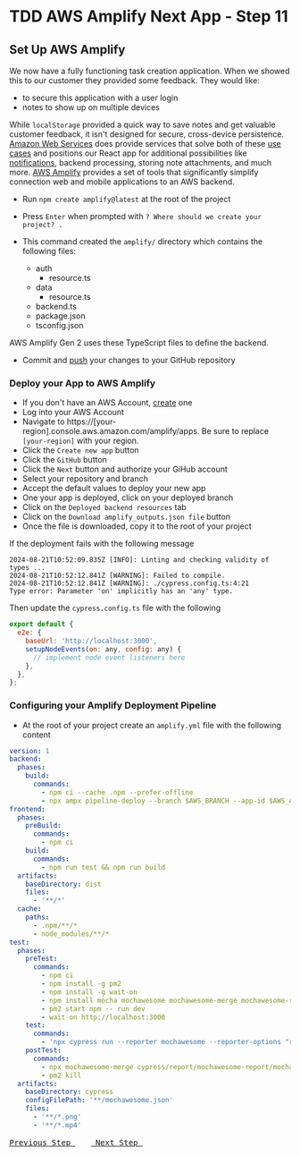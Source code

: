 # TDD AWS Amplify Next App - Step 11

## Set Up AWS Amplify

We now have a fully functioning task creation application. When we showed this to our customer they provided some feedback. They would like:

- to secure this application with a user login
- notes to show up on multiple devices

While `localStorage` provided a quick way to save notes and get valuable customer feedback, it isn't designed for secure, cross-device persistence. [Amazon Web Services](https://aws.amazon.com) does provide services that solve both of these [use cases](https://en.wikipedia.org/wiki/Use_case) and positions our React app for additional possibilities like [notifications](https://aws.amazon.com/sns), backend processing, storing note attachments, and much more. [AWS Amplify](https://aws.amazon.com/amplify) provides a set of tools that significantly simplify connection web and mobile applications to an AWS backend.

- Run `npm create amplify@latest` at the root of the project
- Press `Enter` when prompted with `? Where should we create your project? .`

- This command created the `amplify/` directory which contains the following files:
  - auth
    - resource.ts
  - data
    - resource.ts
  - backend.ts
  - package.json
  - tsconfig.json

AWS Amplify Gen 2 uses these TypeScript files to define the backend.

- Commit and [push](https://code.visualstudio.com/docs/sourcecontrol/intro-to-git#_pushing-and-pulling-remote-changes) your changes to your GitHub repository

### Deploy your App to AWS Amplify
- If you don't have an AWS Account, [create](https://aws.amazon.com/free/) one
- Log into your AWS Account
- Navigate to https://[your-region].console.aws.amazon.com/amplify/apps.  Be sure to replace `[your-region]` with your region.
- Click the `Create new app` button
- Click the `GitHub` button
- Click the `Next` button and authorize your GiHub account
- Select your repository and branch
- Accept the default values to deploy your new app
- One your app is deployed, click on your deployed branch
- Click on the `Deployed backend resources` tab
- Click on the `Download amplify_outputs.json file` button
- Once the file is downloaded, copy it to the root of your project

If the deployment fails with the following message

```
2024-08-21T10:52:09.835Z [INFO]: Linting and checking validity of types ...
2024-08-21T10:52:12.841Z [WARNING]: Failed to compile.
2024-08-21T10:52:12.841Z [WARNING]: ./cypress.config.ts:4:21
Type error: Parameter 'on' implicitly has an 'any' type.
```

Then update the `cypress.config.ts` file with the following

```js
export default {
  e2e: {
    baseUrl: 'http://localhost:3000',
    setupNodeEvents(on: any, config: any) {
      // implement node event listeners here
    },
  },
};
```

### Configuring your Amplify Deployment Pipeline
- At the root of your project create an `amplify.yml` file with the following content

```yml
version: 1
backend:
  phases:
    build:
      commands:
        - npm ci --cache .npm --prefer-offline
        - npx ampx pipeline-deploy --branch $AWS_BRANCH --app-id $AWS_APP_ID
frontend:
  phases:
    preBuild:
      commands:
        - npm ci
    build:
      commands:
        - npm run test && npm run build
  artifacts:
    baseDirectory: dist
    files:
      - '**/*'
  cache:
    paths:
      - .npm/**/*
      - node_modules/**/*
test:
  phases:
    preTest:
      commands:
        - npm ci
        - npm install -g pm2
        - npm install -g wait-on
        - npm install mocha mochawesome mochawesome-merge mochawesome-report-generator
        - pm2 start npm -- run dev
        - wait-on http://localhost:3000
    test:
      commands:
        - 'npx cypress run --reporter mochawesome --reporter-options "reportDir=cypress/report/mochawesome-report,overwrite=false,html=false,json=true,timestamp=mmddyyyy_HHMMss"'
    postTest:
      commands:
        - npx mochawesome-merge cypress/report/mochawesome-report/mochawesome*.json > cypress/report/mochawesome.json
        - pm2 kill
  artifacts:
    baseDirectory: cypress
    configFilePath: '**/mochawesome.json'
    files:
      - '**/*.png'
      - '**/*.mp4'
```

[<kbd> Previous Step </kbd>](https://github.com/pairing4good/tdd-next-amplify-gen2-tutorial/tree/010-step)&ensp;&ensp;&ensp;&ensp;[<kbd> Next Step </kbd>](https://github.com/pairing4good/tdd-next-amplify-gen2-tutorial/tree/012-step)
